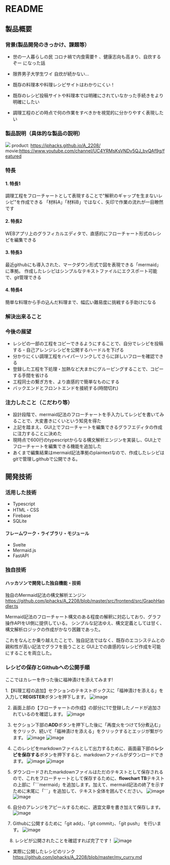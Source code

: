 # README
## 製品概要

### 背景(製品開発のきっかけ、課題等）
- 世の一人暮らしの民 コロナ禍で内食需要↑ 、健康志向も高まり、自炊するぞー になった話
- 限界男子大学生ワイ 自炊が続かない…
- 既存の料理本や料理レシピサイトはわかりにくい！

- 既存のレシピ投稿サイトや料理本では明確にされていなかった手続きをより明確にしたい
- 調理工程のどの時点で何の作業をすべきかを視覚的に分かりやすく表現したい

### 製品説明（具体的な製品の説明）
![](https://i.imgur.com/kiHNt21.png)
product: https://jphacks.github.io/A_2208/
movie:https://www.youtube.com/channel/UC4YRMsKsVNDv5QJ_bvQAf9g/featured
### 特長
#### 1. 特長1
調理工程をフローチャートとして表現することで"解釈のギャップを生まないレシピ"を作成できる
「材料A」「材料B」ではなく、矢印で作業の流れが一目瞭然です
#### 2. 特長2
WEBアプリ上のグラフィカルエディタで、直感的にフローチャート形式のレシピを編集できる
#### 3. 特長3
最近githubにも導入された、マークダウン形式で図を表現できる「mermaid」に準拠。
作成したレシピはシンプルなテキストファイルにエクスポート可能で、git管理できる
#### 4. 特長4
簡単な料理から手の込んだ料理まで、幅広い難易度に挑戦する手助けになる


### 解決出来ること

### 今後の展望
- レシピの一部の工程をコピーできるようにすることで、自分でレシピを投稿する・自己アレンジレシピを公開するハードルを下げる
- 分かりにくい調理工程をハイパーリンクしてさらに詳しいフローを確認できる
-  登録した工程を下処理・加熱など大まかにグルーピングすることで、コピーする手間を省ける
- 工程同士の繋ぎ方を、より直感的で簡単なものにする
- バックエンドとフロントエンドを接続する(時間切れ)
### 注力したこと（こだわり等）
* 設計段階で、mermaid記法のフローチャートを手入力してレシピを書いてみることで、大変書きにくいという知見を得た
* 上記を踏まえ、GUI上でフローチャートを編集できるグラフエディタの作成に注力することに決めた
* 現時点で600行のtypescriptからなる構文解析エンジンを実装し、GUI上でフローチャートを編集できる機能を追加した
* あくまで編集結果はmermaid記法準拠のplaintextなので、作成したレシピはgitで管理しgithubで公開できる。

## 開発技術
### 活用した技術
- Typescript
- HTML・CSS
- Firebase
- SQLite
#### フレームワーク・ライブラリ・モジュール
* Svelte
* Mermaid.js
* FastAPI


### 独自技術
#### ハッカソンで開発した独自機能・技術

独自のMermaid記法の構文解析エンジン
https://github.com/jphacks/A_2208/blob/master/src/frontend/src/GraphHandler.ts

Mermaid記法のフローチャート構文のある程度の解釈に対応しており、グラフ操作APIをUI側に提供している。
シンプルな記法ゆえ、構文定義としては甘く、構文解析ロジックの作成がかなり困難であった。

これをなんとか乗り越えたことで、独自記法ではなく、既存のエコシステムとの親和性が高い記法でグラフを扱うことと
GUI上での直感的なレシピ作成を可能にすることを両立した。


### レシピの保存とGithubへの公開手順
ここではカレーを作った後に福神漬けを添えてみます!

  1.【料理工程の追加】セクションのテキストボックスに「福神漬けを添える」を入力して**REGISTER**ボタンを押下します。
  ![image](https://user-images.githubusercontent.com/96977103/197335472-f23caf21-8108-4f67-8eef-22ddbbbace16.png)
  
  2. 画面上部の【フローチャートの作成】の部分に1で登録したノードが追加されているのを確認します。
  ![image](https://user-images.githubusercontent.com/96977103/197337177-b707d7da-ea63-45d0-b1b8-55872206a417.png)
  
  3. セクション下部の**ADD**ボタンを押下した後に「再度火をつけて5分煮込む」をクリック、続いて「福神漬けを添える」をクリックするとエッジが繋がります。
  ![image](https://user-images.githubusercontent.com/96977103/197337379-7c11d03a-5a70-472b-a4d0-20ea7f1f8f30.png)
  ![image](https://user-images.githubusercontent.com/96977103/197337528-da11a609-92d7-4286-ad4d-7b1cd13681f8.png)

  4. このレシピをmarkdownファイルとして出力するために、画面最下部の**レシピを保存する**ボタンを押下すると、markdownファイルがダウンロードできます。
  ![image](https://user-images.githubusercontent.com/96977103/197337462-dd22fca1-2373-4d8f-9d72-3176c71944ab.png)
  ![image](https://user-images.githubusercontent.com/96977103/197337471-e9e58ffb-f2db-4fee-894e-06ee560ec7f7.png)
  5. ダウンロードされたmarkdownファイルはただのテキストとして保存されるので、これをフローチャートとして保存するために、**flowchart TB**テキストの上部に「&#96;&#96;&#96;mermaid」を追加します。加えて、mermaid記法の終了を示すために末尾に「&#96;&#96;&#96;」を追加して、テキスト全体を囲んでください。
  ![image](https://user-images.githubusercontent.com/96977103/197336359-3abe2b37-8379-4141-80fc-dc0fc01c00f1.png)
  ![image](https://user-images.githubusercontent.com/96977103/197336364-d26edcca-d727-4b0c-92f7-3a60900ffe11.png)
  
  6. 自分のアレンジをアピールするために、適宜文章を書き加えて保存します。
  ![image](https://user-images.githubusercontent.com/96977103/197336573-9b4733c4-3a9a-46c2-ba03-a0546de5f2c1.png)
  
  7. Githubに公開するために「git add」、「git commit」、「git push」 を行います。
  ![image](https://user-images.githubusercontent.com/96977103/197336849-3ec0386c-630b-44b3-b889-5d3a3dcd0507.png)
  
　8. レシピが公開されたことを確認すれば完了です！
  ![image](https://user-images.githubusercontent.com/96977103/197336895-ff79e6fc-4e9c-4fae-831d-fb5e1ac1dd47.png)
  
- 実際に公開したレシピのリンク
  https://github.com/jphacks/A_2208/blob/master/my_curry.md
